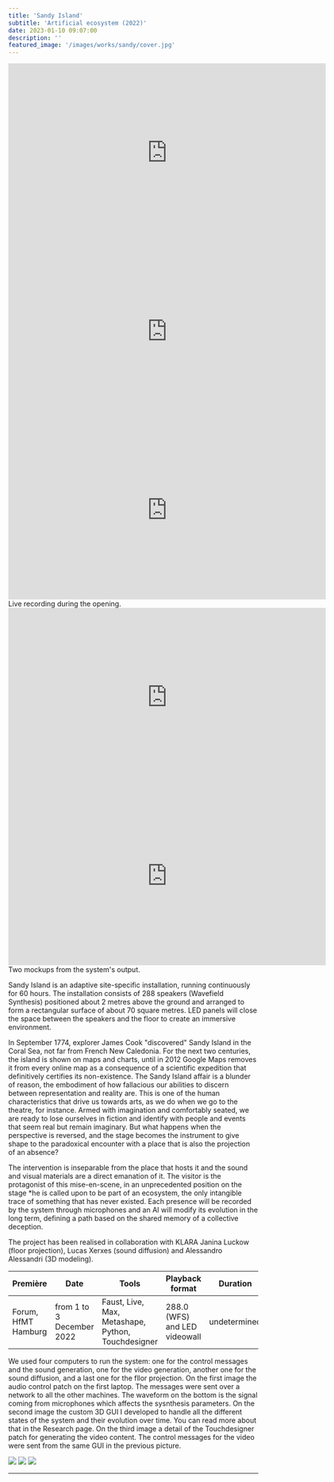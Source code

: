 ```yaml
---
title: 'Sandy Island'
subtitle: 'Artificial ecosystem (2022)'
date: 2023-01-10 09:07:00
description: ''
featured_image: '/images/works/sandy/cover.jpg'
---
```



<iframe src="https://player.vimeo.com/video/787957055" width="640" height="360" frameborder="0" allowfullscreen></iframe>

<iframe src="https://player.vimeo.com/video/787961964" width="640" height="360" frameborder="0" allowfullscreen></iframe>

<iframe src="https://player.vimeo.com/video/787963487" width="640" height="360" frameborder="0" allowfullscreen></iframe>
Live recording during the opening.

<iframe src="https://player.vimeo.com/video/787965537" width="640" height="360" frameborder="0" allowfullscreen></iframe>

<iframe src="https://player.vimeo.com/video/787973035" width="640" height="360" frameborder="0" allowfullscreen></iframe>
Two mockups from the system's output.

Sandy Island is an adaptive site-specific installation, running continuously for 60 hours. The installation consists of 288 speakers (Wavefield Synthesis) positioned about 2 metres above the ground and arranged to form a rectangular surface of about 70 square metres. LED panels will close the space between the speakers and the floor to create an immersive environment.

In September 1774, explorer James Cook "discovered" Sandy Island in the Coral Sea, not far from French New Caledonia. For the next two centuries, the island is shown on maps and charts, until in 2012 Google Maps removes it from every online map as a consequence of a scientific expedition that definitively certifies its non-existence. 
The Sandy Island affair is a blunder of reason, the embodiment of how fallacious our abilities to discern between representation and reality are.
This is one of the human characteristics that drive us towards arts, as we do when we go to the theatre, for instance. Armed with imagination and comfortably seated, we are ready to lose ourselves in fiction and identify with people and events that seem real but remain imaginary. But what happens when the perspective is reversed, and the stage becomes the instrument to give shape to the paradoxical encounter with a place that is also the projection of an absence?

The intervention is inseparable from the place that hosts it and the sound and visual materials are a direct emanation of it. The visitor is the protagonist of this mise-en-scene, in an unprecedented position on the stage *he is called upon to be part of an ecosystem, the only intangible trace of something that has never existed. Each presence will be recorded by the system through microphones and an AI will modify its evolution in the long term, defining a path based on the shared memory of a collective deception.

The project has been realised in collaboration with KLARA Janina Luckow (floor projection), Lucas Xerxes (sound diffusion) and Alessandro Alessandri (3D modeling).



| Première              | Date                        | Tools                                                | Playback format                 | Duration       |
|-----------------------|-----------------------------|------------------------------------------------------|---------------------------------|----------------|
| Forum, HfMT Hamburg   | from 1 to 3 December 2022   | Faust, Live, Max, Metashape, Python, Touchdesigner   | 288.0 (WFS) and LED videowall   | undetermined   |


We used four computers to run the system: one for the control messages and the sound generation, one for the video generation, another one for the sound diffusion, and a last one for the fllor projection.
On the first image the audio control patch on the first laptop. The messages were sent over a network to all the other machines. The waveform on the bottom is the signal coming from microphones which affects the sysnthesis parameters.
On the second image the custom 3D GUI I developed to handle all the different states of the system and their evolution over time. You can read more about that in the Research page. On the third image a detail of the Touchdesigner patch for generating the video content. The control messages for the video were sent from the same GUI in the previous picture.
  

<div class="gallery" data-columns="3">
	<img src="{{site.baseurl}}/images/works/sandy/snippet-1.jpg">
	<img src="{{site.baseurl}}/images/works/sandy/snippet-2.jpg">
	<img src="{{site.baseurl}}/images/works/sandy/snippet-3.jpg">
</div>

---